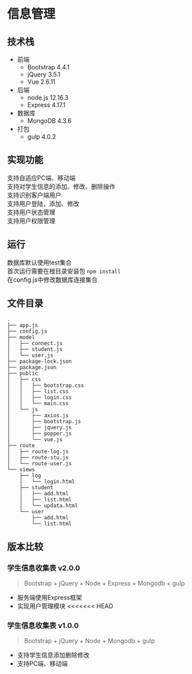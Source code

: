 # 信息管理
## 技术栈
- 前端
  - Bootstrap 4.4.1
  - jQuery 3.5.1
  - Vue 2.6.11
- 后端
  - node.js 12.16.3
  - Express 4.17.1
- 数据库
  - MongoDB 4.3.6
- 打包
  - gulp 4.0.2

## 实现功能
支持自适应PC端、移动端  
支持对学生信息的添加、修改、删除操作  
支持识别客户端用户  
支持用户登陆，添加、修改  
支持用户状态管理  
支持用户权限管理  

## 运行
数据库默认使用test集合  
首次运行需要在根目录安装包 `npm install`  
在config.js中修改数据库连接集合

## 文件目录
```
.
├── app.js
├── config.js
├── model
│   ├── connect.js
│   ├── student.js
│   └── user.js
├── package-lock.json
├── package.json
├── public
│   ├── css
│   │   ├── bootstrap.css
│   │   ├── list.css
│   │   ├── login.css
│   │   └── main.css
│   └── js
│       ├── axios.js
│       ├── bootstrap.js
│       ├── jquery.js
│       ├── popper.js
│       └── vue.js
├── route
│   ├── route-log.js
│   ├── route-stu.js
│   └── route-user.js
└── views
    ├── log
    │   └── login.html
    ├── student
    │   ├── add.html
    │   ├── list.html
    │   └── updata.html
    └── user
        ├── add.html
        └── list.html
```
## 版本比较
### 学生信息收集表 v2.0.0
>Bootstrap + jQuery + Node + Express + Mongodb + gulp
- 服务端使用Express框架
- 实现用户管理模块
<<<<<<< HEAD
### 学生信息收集表 v1.0.0
>Bootstrap + jQuery + Node + Mongodb + gulp
- 支持学生信息添加删除修改
- 支持PC端、移动端
